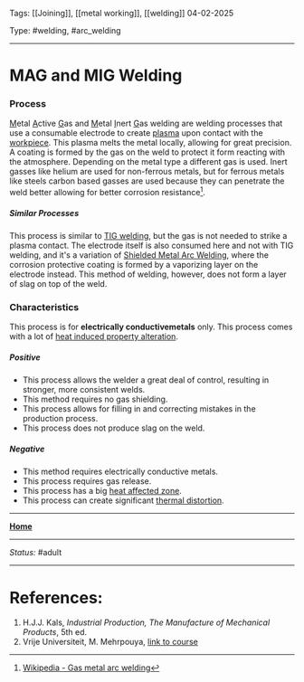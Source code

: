 Tags: [[Joining]], [[metal working]], [[welding]]
04-02-2025

Type: #welding, #arc_welding

---
# MAG and MIG Welding
### Process
 <u>M</u>etal <u>A</u>ctive <u>G</u>as and <u>M</u>etal <u>I</u>nert <u>G</u>as welding are welding processes that use a consumable electrode to create [plasma](Plasma%20Working.md) upon contact with the [workpiece](!%20Manufacturing%20Technologies%20Overview.md#Terms%20and%20Disambiguation). This plasma melts the metal locally, allowing for great precision. A coating is formed by the gas on the weld to protect it form reacting with the atmosphere. Depending on the metal type a different gas is used. Inert gasses like helium are used for non-ferrous metals, but for ferrous metals like steels carbon based gasses are used because they can penetrate the weld better allowing for better corrosion resistance[^magmig].
##### Similar Processes
This process is similar to [TIG welding](TIG%20Welding.md), but the gas is not needed to strike a plasma contact. The electrode itself is also consumed here and not with TIG welding, and it's a variation of [Shielded Metal Arc Welding](Shielded%20Metal%20Arc%20Welding.md), where the corrosion protective coating is formed by a vaporizing layer on the electrode instead. This method of welding, however, does not form a layer of slag on top of the weld.
### Characteristics
This process is for __electrically conductivemetals__ only.
This process comes with a lot of [heat induced property alteration](Crystal%20Manipulation%20and%20Deformation.md).

##### Positive
- This process allows the welder a great deal of control, resulting in stronger, more consistent welds.
- This method requires no gas shielding.
- This process allows for filling in and correcting mistakes in the production process.
- This process does not produce slag on the weld.
##### Negative
- This method requires electrically conductive metals.
- This process requires gas release.
- This process has a big [heat affected zone](Crystal%20Manipulation%20and%20Deformation.md#hot%20deformation).
- This process can create significant [thermal distortion](!%20Manufacturing%20Technologies%20Overview.md#Terms%20and%20Disambiguation).








---
__[Home](!%20Manufacturing%20Technologies%20Overview.md)__

---
_Status:_ #adult

---
# References:
[^magmig]: [Wikipedia - Gas metal arc welding](https://en.wikipedia.org/wiki/Gas_metal_arc_welding)
1. H.J.J. Kals, _Industrial Production, The Manufacture of Mechanical Products_, 5th ed.
2. Vrije Universiteit, M. Mehrpouya, [link to course](https://canvas.utwente.nl/courses/15351)